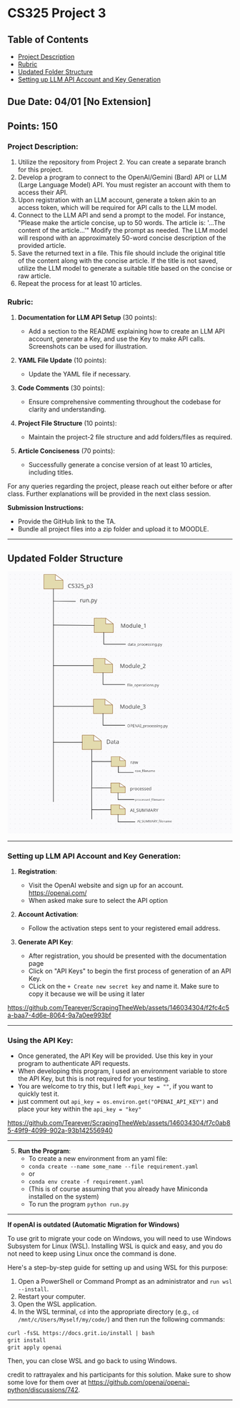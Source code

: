 # CS325 Project 3

## Table of Contents

- [Project Description](#Project_Description)
- [Rubric](#Rubric)
- [Updated Folder Structure](#Updated_Folder_Structure)
- [Setting up LLM API Account and Key Generation](#Setting_up_LLM_API_Account_and_Key_Generation)

## Due Date: 04/01 [No Extension]
## Points: 150

### Project Description:

1. Utilize the repository from Project 2. You can create a separate branch for this project.
2. Develop a program to connect to the OpenAI/Gemini (Bard) API or LLM (Large Language Model) API. You must register an account with them to access their API.
3. Upon registration with an LLM account, generate a token akin to an access token, which will be required for API calls to the LLM model.
4. Connect to the LLM API and send a prompt to the model. For instance, "Please make the article concise, up to 50 words. The article is: '...The content of the article...'" Modify the prompt as needed. The LLM model will respond with an approximately 50-word concise description of the provided article.
5. Save the returned text in a file. This file should include the original title of the content along with the concise article. If the title is not saved, utilize the LLM model to generate a suitable title based on the concise or raw article.
6. Repeat the process for at least 10 articles.

### Rubric:

1. **Documentation for LLM API Setup** (30 points):
    - Add a section to the README explaining how to create an LLM API account, generate a Key, and use the Key to make API calls. Screenshots can be used for illustration.

2. **YAML File Update** (10 points):
    - Update the YAML file if necessary.

3. **Code Comments** (30 points):
    - Ensure comprehensive commenting throughout the codebase for clarity and understanding.

4. **Project File Structure** (10 points):
    - Maintain the project-2 file structure and add folders/files as required.

5. **Article Conciseness** (70 points):
    - Successfully generate a concise version of at least 10 articles, including titles.

For any queries regarding the project, please reach out either before or after class. Further explanations will be provided in the next class session.

**Submission Instructions:**
- Provide the GitHub link to the TA.
- Bundle all project files into a zip folder and upload it to MOODLE.

---

## Updated Folder Structure

<img src="images/CS325_new_structure.png">

---

### Setting up LLM API Account and Key Generation:

1. **Registration**:
   - Visit the OpenAI website and sign up for an account. https://openai.com/
   - When asked make sure to select the API option

2. **Account Activation**:
   - Follow the activation steps sent to your registered email address.

3. **Generate API Key**:
   - After registration, you should be presented with the documentation page
   - Click on "API Keys" to begin the first process of generation of an API Key.
   - CLick on the ```+ Create new secret key``` and name it. Make sure to copy it because we will be using it later

https://github.com/Tearever/ScrapingTheeWeb/assets/146034304/f2fc4c5a-baa7-4d6e-8064-9a7a0ee993bf

---

### Using the API Key:
   - Once generated, the API Key will be provided. Use this key in your program to authenticate API requests.
   - When developing this program, I used an environment variable to store the API Key, but this is not required for your testing.
   - You are welcome to try this, but I left ```#api_key = ""```, if you want to quickly test it.
   - just comment out ```api_key = os.environ.get("OPENAI_API_KEY")``` and place your key within the ```api_key = "key"```

https://github.com/Tearever/ScrapingTheeWeb/assets/146034304/f7c0ab85-49f9-4099-902a-93b142556940

---
  
5. **Run the Program**:
    - To create a new environment from an yaml file:
    - ```conda create --name some_name --file requirement.yaml```
    - or
    - ```conda env create -f requirement.yaml```
    - (This is of course assuming that you already have Miniconda installed on the system)
    - To run the program ```python run.py```
  
---
  
**If openAI is outdated (Automatic Migration for Windows)**

To use grit to migrate your code on Windows, you will need to use Windows Subsystem for Linux (WSL). Installing WSL is quick and easy, and you do not need to keep using Linux once the command is done.

Here's a step-by-step guide for setting up and using WSL for this purpose:
1. Open a PowerShell or Command Prompt as an administrator and ```run wsl --install```.
2. Restart your computer.
3. Open the WSL application.
4. In the WSL terminal, ```cd``` into the appropriate directory (e.g., ```cd /mnt/c/Users/Myself/my/code/```) and then run the following commands:
```
curl -fsSL https://docs.grit.io/install | bash
grit install
grit apply openai
```
Then, you can close WSL and go back to using Windows.

credit to rattrayalex and his participants for this solution. Make sure to show some love for them over at https://github.com/openai/openai-python/discussions/742.
  
---
